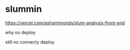 # slummin

https://vercel.com/ashsimmonds/slum-analysis-front-end

why no deploy

still no connecty deploy
